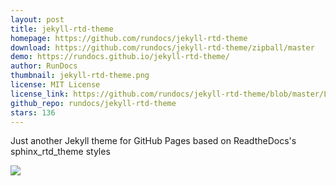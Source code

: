 ```yaml
---
layout: post
title: jekyll-rtd-theme
homepage: https://github.com/rundocs/jekyll-rtd-theme
download: https://github.com/rundocs/jekyll-rtd-theme/zipball/master
demo: https://rundocs.github.io/jekyll-rtd-theme/
author: RunDocs
thumbnail: jekyll-rtd-theme.png
license: MIT License
license_link: https://github.com/rundocs/jekyll-rtd-theme/blob/master/LICENSE
github_repo: rundocs/jekyll-rtd-theme
stars: 136
---
```


Just another Jekyll theme for GitHub Pages based on ReadtheDocs's sphinx_rtd_theme styles

![](https://user-images.githubusercontent.com/68011645/88376699-87980500-cdd0-11ea-8900-7bab8c811bc9.png)
